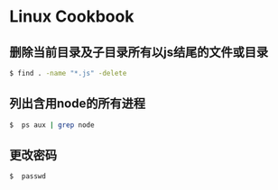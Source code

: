 # Linux Cookbook

## 删除当前目录及子目录所有以js结尾的文件或目录
```bash
$ find . -name "*.js" -delete
```

## 列出含用node的所有进程
```bash
$  ps aux | grep node
```

## 更改密码
```bash
$  passwd
```

